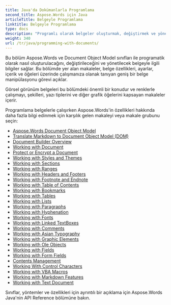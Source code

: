 ```yaml
---
title: Java'da Dokümanlarla Programlama
second_title: Aspose.Words için Java
articleTitle: Belgeyle Programlama
linktitle: Belgeyle Programlama
type: docs
description: "Programlı olarak belgeler oluşturmak, değiştirmek ve yönetmek için Aspose.Words Document Object Model sınıflarını kullanın. Java ile belge özellikleri, ayarları ve içeriğiyle çalışın, ayrıca renkleri, şekilleri, yazı tiplerini ve diğer grafik öğeleri aracılığıyla belge görünümünü yönetin."
weight: 340
url: /tr/java/programming-with-documents/
---
```


Bu bölüm Aspose.Words ve Document Object Model sınıfları ile programatik olarak nasıl oluşturulacağını, değiştirileceğini ve yönetilecek belgeyle ilgili bilgiler sağlar. Bu bölümde yer alan makaleler, belge özellikleri, ayarlar, içerik ve öğeleri üzerinde çalışmanıza olanak tanıyan geniş bir belge manipülasyonu görevi açıklar.

Görsel görünüm belgeleri bu bölümdeki önemli bir konudur ve renklerle çalışmayı, şekilleri, yazı tiplerini ve diğer grafik öğelerini kapsayan makaleler içerir.

Programlama belgelerle çalışırken Aspose.Words'in özellikleri hakkında daha fazla bilgi edinmek için karşılık gelen makaleyi veya makale grubunu seçin:

- [Aspose.Words Document Object Model](/words/java/aspose-words-document-object-model/)
- [Translate Markdown to Document Object Model (DOM)](/words/java/translate-markdown-to-document-object-model/)
- [Document Builder Overview](/words/java/document-builder-overview/)
- [Working with Document](/words/java/working-with-document/)
- [Protect or Encrypt a Document](/words/java/protect-or-encrypt-a-document/)
- [Working with Styles and Themes](/words/java/working-with-styles/)
- [Working with Sections](/words/java/working-with-sections/)
- [Working with Ranges](/words/java/working-with-ranges/)
- [Working with Headers and Footers](/words/java/working-with-headers-and-footers/)
- [Working with Footnote and Endnote](/words/java/working-with-footnote-and-endnote/)
- [Working with Table of Contents](/words/java/working-with-table-of-contents/)
- [Working with Bookmarks](/words/java/working-with-bookmarks/)
- [Working with Tables](/words/java/working-with-tables/)
- [Working with Lists](/words/java/working-with-lists/)
- [Working with Paragraphs](/words/java/working-with-paragraphs/)
- [Working with Hyphenation](/words/java/working-with-hyphenation/)
- [Working with Fonts](/words/java/working-with-fonts/)
- [Working with Linked TextBoxes](/words/java/working-with-linked-textboxes/)
- [Working with Comments](/words/java/working-with-comments/)
- [Working with Asian Typography](/words/java/working-with-asian-typography/)
- [Working with Graphic Elements](/words/java/working-with-graphic-elements/)
- [Working with Ole Objects](/words/java/working-with-ole-objects/)
- [Working with Fields](/words/java/working-with-fields/)
- [Working with Form Fields](/words/java/working-with-form-fields/)
- [Contents Management](/words/java/contents-management/)
- [Working With Control Characters](/words/java/working-with-control-characters/)
- [Working with VBA Macros](/words/java/working-with-vba-macros/)
- [Working with Markdown Features](/words/java/working-with-markdown-features/)
- [Working with Text Document](/words/java/working-with-text-document/)

Sınıflar, yöntemler ve özellikleri için ayrıntılı bir açıklama için Aspose.Words Java'nin API Reference bölümüne bakın.